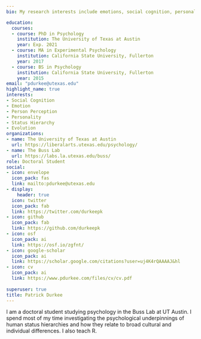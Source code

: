 ```yaml
---
bio: My research interests include emotions, social cognition, personality, and evolution.

education:
  courses:
  - course: PhD in Psychology
    institution: The University of Texas at Austin
    year: Exp. 2021
  - course: MA in Experimental Psychology
    institution: California State University, Fullerton
    year: 2017
  - course: BS in Psychology
    institution: California State University, Fullerton
    year: 2015
email: "pdurkee@utexas.edu"
highlight_name: true
interests:
- Social Cognition
- Emotion
- Person Perception
- Personality
- Status Hierarchy
- Evolution
organizations:
- name: The University of Texas at Austin
  url: https://liberalarts.utexas.edu/psychology/
- name: The Buss Lab
  url: https://labs.la.utexas.edu/buss/
role: Doctoral Student
social:
- icon: envelope
  icon_pack: fas
  link: mailto:pdurkee@utexas.edu
- display:
    header: true
  icon: twitter
  icon_pack: fab
  link: https://twitter.com/durkeepk
- icon: github
  icon_pack: fab
  link: https://github.com/durkeepk
- icon: osf
  icon_pack: ai
  link: https://osf.io/zgfnt/
- icon: google-scholar
  icon_pack: ai
  link: https://scholar.google.com/citations?user=uj4K4rQAAAAJ&hl
- icon: cv
  icon_pack: ai
  link: https://www.pdurkee.com/files/cv/cv.pdf
  
superuser: true
title: Patrick Durkee
---
```


I am a doctoral student studying psychology in the Buss Lab at UT Austin. I spend most of my time investigating the psychological underpinnings of human status hierarchies and how they relate to broad cultural and individual differences. I also teach R.


